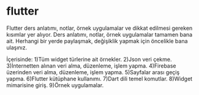 # flutter
Flutter ders anlatımı, notlar, örnek uygulamalar ve dikkat edilmesi gereken kısımlar yer alıyor.
Ders anlatımı, notlar, örnek uygulamalar tamamen bana ait. Herhangi bir yerde paylaşmak, değişiklik yapmak için öncelikle bana ulaşınız.

İçerisinde:
1)Tüm widget türlerine ait örnekler.
2)Json veri çekme.
3)İnternetten alınan veri alma, düzenleme, işlem yapma.
4)Firebase üzerinden veri alma, düzenleme, işlem yapma.
5)Sayfalar arası geçiş yapma.
6)Flutter kütüphane kullanımı.
7)Dart dili temel komutlar.
8)Widget mimarisine giriş.
9)Örnek uygulamalar.

